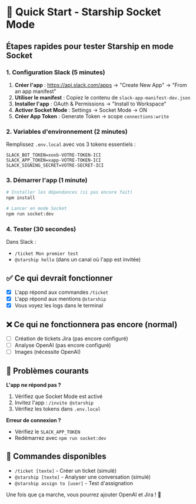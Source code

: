 # 🚀 Quick Start - Starship Socket Mode

## Étapes rapides pour tester Starship en mode Socket

### 1. Configuration Slack (5 minutes)

1. **Créer l'app** : https://api.slack.com/apps → "Create New App" → "From an app manifest"
2. **Utiliser le manifest** : Copiez le contenu de `slack-app-manifest-dev.json`
3. **Installer l'app** : OAuth & Permissions → "Install to Workspace"
4. **Activer Socket Mode** : Settings → Socket Mode → ON
5. **Créer App Token** : Generate Token → scope `connections:write`

### 2. Variables d'environnement (2 minutes)

Remplissez `.env.local` avec vos 3 tokens essentiels :

```env
SLACK_BOT_TOKEN=xoxb-VOTRE-TOKEN-ICI
SLACK_APP_TOKEN=xapp-VOTRE-TOKEN-ICI  
SLACK_SIGNING_SECRET=VOTRE-SECRET-ICI
```

### 3. Démarrer l'app (1 minute)

```bash
# Installer les dépendances (si pas encore fait)
npm install

# Lancer en mode Socket
npm run socket:dev
```

### 4. Tester (30 secondes)

Dans Slack :
- `/ticket Mon premier test` 
- `@starship hello` (dans un canal où l'app est invitée)

## ✅ Ce qui devrait fonctionner

- [x] L'app répond aux commandes `/ticket`
- [x] L'app répond aux mentions `@starship`
- [x] Vous voyez les logs dans le terminal

## ❌ Ce qui ne fonctionnera pas encore (normal)

- [ ] Création de tickets Jira (pas encore configuré)
- [ ] Analyse OpenAI (pas encore configuré)
- [ ] Images (nécessite OpenAI)

## 🔧 Problèmes courants

**L'app ne répond pas ?**
1. Vérifiez que Socket Mode est activé
2. Invitez l'app : `/invite @starship`
3. Vérifiez les tokens dans `.env.local`

**Erreur de connexion ?**
- Vérifiez le `SLACK_APP_TOKEN`
- Redémarrez avec `npm run socket:dev`

## 📱 Commandes disponibles

- `/ticket [texte]` - Créer un ticket (simulé)
- `@starship [texte]` - Analyser une conversation (simulé)
- `@starship assign to [user]` - Test d'assignation

Une fois que ça marche, vous pourrez ajouter OpenAI et Jira ! 🎉
